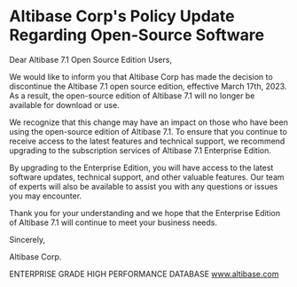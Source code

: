 # Altibase Corp's Policy Update Regarding Open-Source Software

Dear Altibase 7.1 Open Source Edition Users,

We would like to inform you that Altibase Corp has made the decision to discontinue the Altibase 7.1 open source edition, effective March 17th, 2023. As a result, the open-source edition of Altibase 7.1 will no longer be available for download or use.

We recognize that this change may have an impact on those who have been using the open-source edition of Altibase 7.1. To ensure that you continue to receive access to the latest features and technical support, we recommend upgrading to the subscription services of Altibase 7.1 Enterprise Edition.

By upgrading to the Enterprise Edition, you will have access to the latest software updates, technical support, and other valuable features. Our team of experts will also be available to assist you with any questions or issues you may encounter.

Thank you for your understanding and we hope that the Enterprise Edition of Altibase 7.1 will continue to meet your business needs.

Sincerely,

Altibase Corp.

ENTERPRISE GRADE HIGH PERFORMANCE DATABASE www.altibase.com
